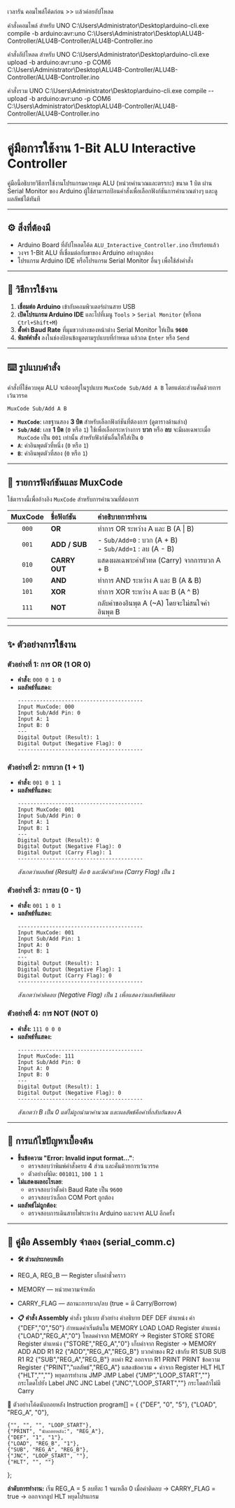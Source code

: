 เวลารัน
คอมไพล์โค้ดก่อน >> เเล้วค่อยอัปโหลด

คำสั่งคอมไพล์ สำหรับ UNO
C:\Users\Administrator\Desktop\arduino-cli.exe compile -b arduino:avr:uno C:\Users\Administrator\Desktop\ALU4B-Controller/ALU4B-Controller/ALU4B-Controller.ino

คำสั่งอัปโหลด สำหรับ UNO
C:\Users\Administrator\Desktop\arduino-cli.exe upload -b arduino:avr:uno -p COM6 C:\Users\Administrator\Desktop\ALU4B-Controller/ALU4B-Controller/ALU4B-Controller.ino

คำสั่งรวม UNO
C:\Users\Administrator\Desktop\arduino-cli.exe compile --upload -b arduino:avr:uno -p COM6 C:\Users\Administrator\Desktop\ALU4B-Controller/ALU4B-Controller/ALU4B-Controller.ino

---

# คู่มือการใช้งาน 1-Bit ALU Interactive Controller

คู่มือนี้อธิบายวิธีการใช้งานโปรแกรมควบคุม ALU (หน่วยคำนวณและตรรกะ) ขนาด 1 บิต ผ่าน Serial Monitor ของ Arduino ผู้ใช้สามารถป้อนคำสั่งเพื่อเลือกฟังก์ชันการคำนวณต่างๆ และดูผลลัพธ์ได้ทันที

---

## ⚙️ สิ่งที่ต้องมี

- Arduino Board ที่อัปโหลดโค้ด `ALU_Interactive_Controller.ino` เรียบร้อยแล้ว
- วงจร 1-Bit ALU ที่เชื่อมต่อกับขาของ Arduino อย่างถูกต้อง
- โปรแกรม Arduino IDE หรือโปรแกรม Serial Monitor อื่นๆ เพื่อใช้ส่งคำสั่ง

---

## 🚀 วิธีการใช้งาน

1.  **เชื่อมต่อ Arduino** เข้ากับคอมพิวเตอร์ผ่านสาย USB
2.  **เปิดโปรแกรม Arduino IDE** และไปที่เมนู `Tools` > `Serial Monitor` (หรือกด `Ctrl+Shift+M`)
3.  **ตั้งค่า Baud Rate** ที่มุมขวาล่างของหน้าต่าง Serial Monitor ให้เป็น **`9600`**
4.  **พิมพ์คำสั่ง** ลงในช่องป้อนข้อมูลตามรูปแบบที่กำหนด แล้วกด `Enter` หรือ `Send`

    

---

## ⌨️ รูปแบบคำสั่ง

คำสั่งที่ใช้ควบคุม ALU จะต้องอยู่ในรูปแบบ `MuxCode Sub/Add A B` โดยแต่ละส่วนคั่นด้วยการเว้นวรรค

`MuxCode Sub/Add A B`

-   **`MuxCode`**: เลขฐานสอง **3 บิต** สำหรับเลือกฟังก์ชันที่ต้องการ (ดูตารางด้านล่าง)
-   **`Sub/Add`**: เลข **1 บิต** (`0` หรือ `1`) ใช้เพื่อเลือกระหว่างการ **บวก** หรือ **ลบ** จะมีผลเฉพาะเมื่อ `MuxCode` เป็น `001` เท่านั้น สำหรับฟังก์ชันอื่นให้ใส่เป็น `0`
-   **`A`**: ค่าอินพุตตัวที่หนึ่ง (`0` หรือ `1`)
-   **`B`**: ค่าอินพุตตัวที่สอง (`0` หรือ `1`)

---

## 🧮 รายการฟังก์ชันและ MuxCode

ใช้ตารางนี้เพื่ออ้างอิง `MuxCode` สำหรับการคำนวณที่ต้องการ

| MuxCode | ชื่อฟังก์ชัน | คำอธิบายการทำงาน |
| :---: | :--- | :--- |
| `000` | **OR** | ทำการ OR ระหว่าง A และ B (A \| B) |
| `001` | **ADD / SUB** | - `Sub/Add=0` : บวก (A + B) <br>- `Sub/Add=1` : ลบ (A - B) |
| `010` | **CARRY OUT** | แสดงผลเฉพาะค่าตัวทด (Carry) จากการบวก A + B |
| `100` | **AND** | ทำการ AND ระหว่าง A และ B (A & B) |
| `101` | **XOR** | ทำการ XOR ระหว่าง A และ B (A ^ B) |
| `111` | **NOT** | กลับค่าของอินพุต A (~A) โดยจะไม่สนใจค่าอินพุต B |

---

## ✨ ตัวอย่างการใช้งาน

### ตัวอย่างที่ 1: การ OR (1 OR 0)

-   **คำสั่ง:** `000 0 1 0`
-   **ผลลัพธ์ที่แสดง:**
    ```
    ----------------------------------------
    Input MuxCode: 000
    Input Sub/Add Pin: 0
    Input A: 1
    Input B: 0
    ---
    Digital Output (Result): 1
    Digital Output (Negative Flag): 0
    ----------------------------------------
    ```

### ตัวอย่างที่ 2: การบวก (1 + 1)

-   **คำสั่ง:** `001 0 1 1`
-   **ผลลัพธ์ที่แสดง:**
    ```
    ----------------------------------------
    Input MuxCode: 001
    Input Sub/Add Pin: 0
    Input A: 1
    Input B: 1
    ---
    Digital Output (Result): 0
    Digital Output (Negative Flag): 0
    Digital Output (Carry Flag): 1
    ----------------------------------------
    ```
    *สังเกตว่าผลลัพธ์ (Result) คือ `0` และมีค่าตัวทด (Carry Flag) เป็น `1`*

### ตัวอย่างที่ 3: การลบ (0 - 1)

-   **คำสั่ง:** `001 1 0 1`
-   **ผลลัพธ์ที่แสดง:**
    ```
    ----------------------------------------
    Input MuxCode: 001
    Input Sub/Add Pin: 1
    Input A: 0
    Input B: 1
    ---
    Digital Output (Result): 1
    Digital Output (Negative Flag): 1
    Digital Output (Carry Flag): 0
    ----------------------------------------
    ```
    *สังเกตว่าค่าติดลบ (Negative Flag) เป็น `1` เพื่อแสดงว่าผลลัพธ์ติดลบ*

### ตัวอย่างที่ 4: การ NOT (NOT 0)

-   **คำสั่ง:** `111 0 0 0`
-   **ผลลัพธ์ที่แสดง:**
    ```
    ----------------------------------------
    Input MuxCode: 111
    Input Sub/Add Pin: 0
    Input A: 0
    Input B: 0
    ---
    Digital Output (Result): 1
    Digital Output (Negative Flag): 0
    ----------------------------------------
    ```
    *สังเกตว่า B เป็น 0 แต่ไม่ถูกนำมาคำนวณ และผลลัพธ์คือค่าที่กลับกันของ A*

---

## 🔧 การแก้ไขปัญหาเบื้องต้น

-   **ขึ้นข้อความ "Error: Invalid input format..."**:
    -   ตรวจสอบว่าพิมพ์คำสั่งครบ 4 ส่วน และคั่นด้วยการเว้นวรรค
    -   ตัวอย่างที่ผิด: `001011`, `100 1 1`
-   **ไม่แสดงผลอะไรเลย**:
    -   ตรวจสอบว่าตั้งค่า Baud Rate เป็น `9600`
    -   ตรวจสอบว่าเลือก COM Port ถูกต้อง
-   **ผลลัพธ์ไม่ถูกต้อง**:
    -   ตรวจสอบการเดินสายไฟระหว่าง Arduino และวงจร ALU อีกครั้ง

---

## 📜 คู่มือ Assembly จำลอง (serial_comm.c)
- **🛠 ส่วนประกอบหลัก**
- REG_A, REG_B — Register เก็บค่าชั่วคราว
- MEMORY — หน่วยความจำหลัก
- CARRY_FLAG — สถานะการบวก/ลบ (true = มี Carry/Borrow)

- **📋 คำสั่ง Assembly**
คำสั่ง	รูปแบบ	ตัวอย่าง	คำอธิบาย
DEF	DEF ตำแหน่ง ค่า	{"DEF","0","50"}	กำหนดค่าเริ่มต้นใน MEMORY
LOAD	LOAD Register ตำแหน่ง	{"LOAD","REG_A","0"}	โหลดค่าจาก MEMORY → Register
STORE	STORE Register ตำแหน่ง	{"STORE","REG_A","0"}	เก็บค่าจาก Register → MEMORY
ADD	ADD R1 R2	{"ADD","REG_A","REG_B"}	บวกค่าของ R2 เข้ากับ R1
SUB	SUB R1 R2	{"SUB","REG_A","REG_B"}	ลบค่า R2 ออกจาก R1
PRINT	PRINT ข้อความ Register	{"PRINT","ผลลัพธ์","REG_A"}	แสดงข้อความ + ค่าจาก Register
HLT	HLT	{"HLT","",""}	หยุดการทำงาน
JMP	JMP Label	{"JMP","LOOP_START",""}	กระโดดไปยัง Label
JNC	JNC Label	{"JNC","LOOP_START",""}	กระโดดถ้าไม่มี Carry

🔄 ตัวอย่างโค้ดนับถอยหลัง
 Instruction program[] = {
    {"DEF", "0", "5"},
    {"LOAD", "REG_A", "0"},

    {"", "", "", "LOOP_START"},
    {"PRINT", "นับถอยหลัง:", "REG_A"},
    {"DEF", "1", "1"},
    {"LOAD", "REG_B", "1"},
    {"SUB", "REG_A", "REG_B"},
    {"JNC", "LOOP_START", ""},
    {"HLT", "", ""}
}; 

**ลำดับการทำงาน:**
เริ่ม REG_A = 5
ลบทีละ 1 จนเหลือ 0
เมื่อค่าติดลบ → CARRY_FLAG = true → ออกจากลูป
HLT หยุดโปรแกรม
